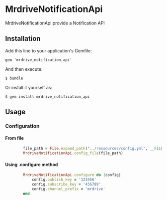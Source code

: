 # MrdriveNotificationApi

MrdriveNotificationApi provide a Notification API

## Installation

Add this line to your application's Gemfile:

    gem 'mrdrive_notification_api'

And then execute:

    $ bundle

Or install it yourself as:

    $ gem install mrdrive_notification_api

## Usage

### Configuration

#### From file
```ruby
		file_path = File.expand_path("../ressources/config.yml", __FILE__)
		MrdriveNotificationApi.config_file(file_path)
```
#### Using .configure method
```ruby
		MrdriveNotificationApi.configure do |config|
			config.publish_key = '123456'
			config.subscribe_key = '456789'
			config.channel_prefix = 'mrdrive'
		end
```
